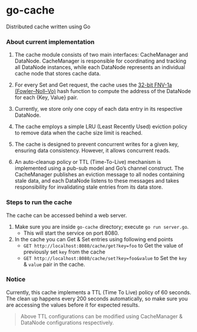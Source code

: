 # go-cache
Distributed cache written using Go

### About current implementation

1. The cache module consists of two main interfaces: CacheManager and DataNode. CacheManager is responsible for coordinating and tracking all DataNode instances, while each DataNode represents an individual cache node that stores cache data.

1. For every Set and Get request, the cache uses the [32-bit FNV-1a (Fowler–Noll–Vo)](https://en.wikipedia.org/wiki/Fowler%E2%80%93Noll%E2%80%93Vo_hash_function) hash function to compute the address of the DataNode for each {Key, Value} pair.

1. Currently, we store only one copy of each data entry in its respective DataNode.

1. The cache employs a simple LRU (Least Recently Used) eviction policy to remove data when the cache size limit is reached.

1. The cache is designed to prevent concurrent writes for a given key, ensuring data consistency. However, it allows concurrent reads.

1. An auto-cleanup policy or TTL (Time-To-Live) mechanism is implemented using a pub-sub model and Go’s channel construct. The CacheManager publishes an eviction message to all nodes containing stale data, and each DataNode listens to these messages and takes responsibility for invalidating stale entries from its data store.

### Steps to run the cache

The cache can be accessed behind a web server. 
1. Make sure you are inside `go-cache` directory; execute `go run server.go`. 
   * This will start the service on port 8080.
2. In the cache you can Get & Set entries using following end points 
   * `GET http://localhost:8080/cache/get?key=foo` to Get the value of previously set `key` from the cache
   * `GET http://localhost:8080/cache/set?key=foo&value` to Set the `key` & `value` pair in the cache. 

### Notice

Currently, this cache implements a TTL (Time To Live) policy of 60 seconds. The clean up happens every 200 seconds automatically, so make sure you are accessing the values before it for expected results. 
> Above TTL configurations can be modified using CacheManager & DataNode configurations respectively. 